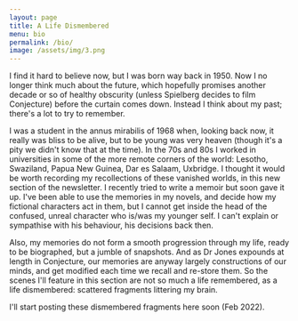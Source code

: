 ```yaml
---
layout: page
title: A Life Dismembered
menu: bio
permalink: /bio/
image: /assets/img/3.png
---
```


<!---![M B Reed](/assets/img/mbreed.jpg){:class="bio-img"}--->

I find it hard to believe now, but I was born way back in 1950. Now I no longer think much about the future, which hopefully promises another decade or so of healthy obscurity (unless Spielberg decides to film Conjecture) before the curtain comes down. Instead I think about my past; there's a lot to try to remember. 

I was a student in the annus mirabilis of 1968 when, looking back now, it really was bliss to be alive, but to be young was very heaven (though it's a pity we didn't know that at the time). In the 70s and 80s I worked in universities in some of the more remote corners of the world: Lesotho, Swaziland, Papua New Guinea, Dar es Salaam, Uxbridge. I thought it would be worth recording my recollections of these vanished worlds, in this new section of the newsletter. I recently tried to write a memoir but soon gave it up. I've been able to use the memories in my novels, and decide how my fictional characters act in them, but I cannot get inside the head of the confused, unreal character who is/was my younger self. I can't explain or sympathise with his behaviour, his decisions back then. 

Also, my memories do not form a smooth progression through my life, ready to be biographed, but a jumble of snapshots. And as Dr Jones expounds at length in Conjecture, our memories are anyway largely constructions of our minds, and get modified each time we recall and re-store them. So the scenes I'll feature in this section are not so much a life remembered, as a life dismembered: scattered fragments littering my brain. 

I'll start posting these dismembered fragments here soon (Feb 2022). 
